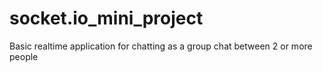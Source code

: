 # socket.io_mini_project
Basic realtime application for chatting as a group chat between 2 or more people 
